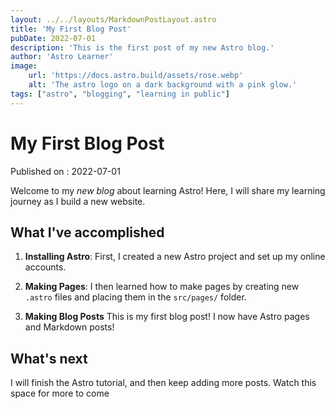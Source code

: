 ```yaml
---
layout: ../../layouts/MarkdownPostLayout.astro
title: 'My First Blog Post'
pubDate: 2022-07-01
description: 'This is the first post of my new Astro blog.'
author: 'Astro Learner'
image:
    url: 'https://docs.astro.build/assets/rose.webp'
    alt: 'The astro logo on a dark background with a pink glow.'
tags: ["astro", "blogging", "learning in public"]
---
```


# My First Blog Post

Published on : 2022-07-01

Welcome to my _new blog_ about learning Astro! Here, I will share my learning journey as I build a new website.

## What I've accomplished

1. **Installing Astro**: First, I created a new Astro project and set up my online accounts.

2. **Making Pages**: I then learned how to make pages by creating new `.astro` files and placing them in the `src/pages/` folder.

3. **Making Blog Posts** This is my first blog post! I now have Astro pages and Markdown posts!


## What's next

I will finish the Astro tutorial, and then keep adding more posts. Watch this space for more to come